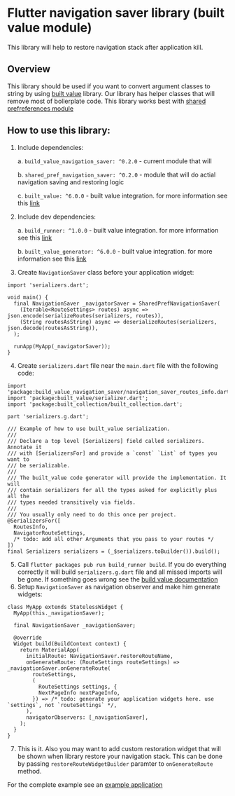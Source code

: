 # Flutter navigation saver library (built value module)

This library will help to restore navigation stack after application kill.

## Overview

This library should be used if you want to convert argument classes to string by using [built value](https://pub.dev/packages/built_value) library. Our library has helper classes that will remove most of bollerplate code.
This library works best with [shared prefreferences module](../../../shared_pref_navigation_saver)


## How to use this library:

1. Include dependencies:
        
	a. `build_value_navigation_saver: ^0.2.0` 	- current module that will 
        
	b. `shared_pref_navigation_saver: ^0.2.0` 	- module that will do actial navigation saving and restoring logic
        
	c. `built_value: ^6.0.0`					- built value integration. for more information see this [link](https://pub.dev/packages/built_value)
2. Include dev dependencies:
	
	a. `build_runner: ^1.0.0`					- built value integration. for more information see this [link](https://pub.dev/packages/built_value)
	
	b. `built_value_generator: ^6.0.0`			- built value integration. for more information see this [link](https://pub.dev/packages/built_value)
3. Create `NavigationSaver` class before your application widget:
```
import 'serializers.dart';

void main() {
  final NavigationSaver _navigatorSaver = SharedPrefNavigationSaver(
    (Iterable<RouteSettings> routes) async => json.encode(serializeRoutes(serializers, routes)),
    (String routesAsString) async => deserializeRoutes(serializers, json.decode(routesAsString)),
  );

  runApp(MyApp(_navigatorSaver));
}

```
4. Create `serializers.dart` file near the `main.dart` file with the following code:
```
import 'package:build_value_navigation_saver/navigation_saver_routes_info.dart';
import 'package:built_value/serializer.dart';
import 'package:built_collection/built_collection.dart';

part 'serializers.g.dart';

/// Example of how to use built_value serialization.
///
/// Declare a top level [Serializers] field called serializers. Annotate it
/// with [SerializersFor] and provide a `const` `List` of types you want to
/// be serializable.
///
/// The built_value code generator will provide the implementation. It will
/// contain serializers for all the types asked for explicitly plus all the
/// types needed transitively via fields.
///
/// You usually only need to do this once per project.
@SerializersFor([
  RoutesInfo,
  NavigatorRouteSettings,
  /* todo: add all other Arguments that you pass to your routes */
])
final Serializers serializers = (_$serializers.toBuilder()).build();
```
5. Call `flutter packages pub run build_runner build`. If you do everything correctly it will build `serializers.g.dart` file and all missed imports will be gone. If something goes wrong see the [build value documentation](https://pub.dev/packages/built_value)
6. Setup `NavigationSaver` as navigation observer and make him generate widgets:
```
class MyApp extends StatelessWidget {
  MyApp(this._navigationSaver);

  final NavigationSaver _navigationSaver;

  @override
  Widget build(BuildContext context) {
    return MaterialApp(
      initialRoute: NavigationSaver.restoreRouteName,
      onGenerateRoute: (RouteSettings routeSettings) => _navigationSaver.onGenerateRoute(
        routeSettings,
        (
          RouteSettings settings, {
          NextPageInfo nextPageInfo,
        }) => /* todo: generate your application widgets here. use `settings`, not `routeSettings` */,
      ),
      navigatorObservers: [_navigationSaver],
    );
  }
}
```
7. This is it. Also you may want to add custom restoration widget that will be shown when library restore your navigation stack. This can be done by passing `restoreRouteWidgetBuilder` paramter to `onGenerateRoute` method.

For the complete example see an [example application](example)

